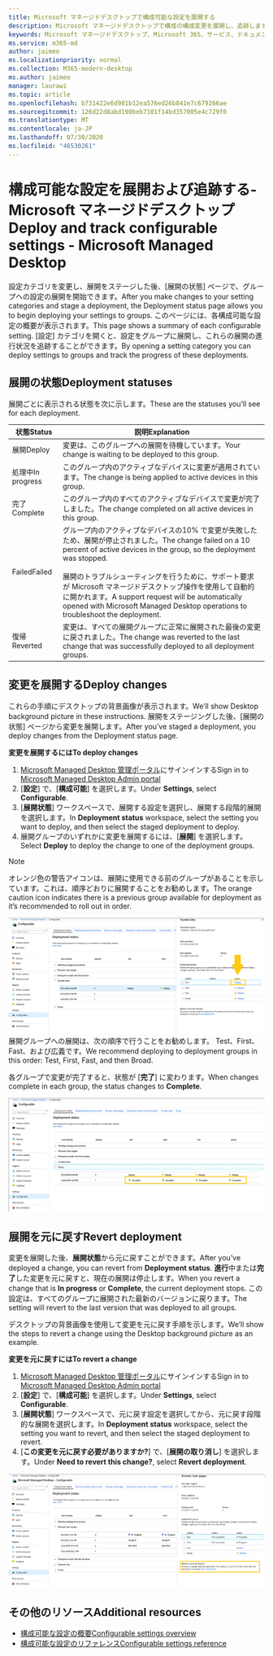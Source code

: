 ```yaml
---
title: Microsoft マネージドデスクトップで構成可能な設定を展開する
description: Microsoft マネージドデスクトップで構成の構成変更を展開し、追跡します。
keywords: Microsoft マネージドデスクトップ、Microsoft 365、サービス、ドキュメント、展開、段階的展開、構成可能な設定
ms.service: m365-md
author: jaimeo
ms.localizationpriority: normal
ms.collection: M365-modern-desktop
ms.author: jaimeo
manager: laurawi
ms.topic: article
ms.openlocfilehash: b731422e6d981b12ea576ed26b841e7c679266ae
ms.sourcegitcommit: 126d22d8abd190beb7101f14bd357005e4c729f0
ms.translationtype: MT
ms.contentlocale: ja-JP
ms.lasthandoff: 07/30/2020
ms.locfileid: "46530261"
---
```

# <a name="deploy-and-track-configurable-settings---microsoft-managed-desktop"></a><span data-ttu-id="709fe-104">構成可能な設定を展開および追跡する-Microsoft マネージドデスクトップ</span><span class="sxs-lookup"><span data-stu-id="709fe-104">Deploy and track configurable settings - Microsoft Managed Desktop</span></span>

<span data-ttu-id="709fe-105">設定カテゴリを変更し、展開をステージした後、[展開の状態] ページで、グループへの設定の展開を開始できます。</span><span class="sxs-lookup"><span data-stu-id="709fe-105">After you make changes to your setting categories and stage a deployment, the Deployment status page allows you to begin deploying your settings to groups.</span></span> <span data-ttu-id="709fe-106">このページには、各構成可能な設定の概要が表示されます。</span><span class="sxs-lookup"><span data-stu-id="709fe-106">This page shows a summary of each configurable setting.</span></span> <span data-ttu-id="709fe-107">[設定] カテゴリを開くと、設定をグループに展開し、これらの展開の進行状況を追跡することができます。</span><span class="sxs-lookup"><span data-stu-id="709fe-107">By opening a setting category you can deploy settings to groups and track the progress of these deployments.</span></span>

## <a name="deployment-statuses"></a><span data-ttu-id="709fe-108">展開の状態</span><span class="sxs-lookup"><span data-stu-id="709fe-108">Deployment statuses</span></span> 

<span data-ttu-id="709fe-109">展開ごとに表示される状態を次に示します。</span><span class="sxs-lookup"><span data-stu-id="709fe-109">These are the statuses you’ll see for each deployment.</span></span>

<span data-ttu-id="709fe-110">状態</span><span class="sxs-lookup"><span data-stu-id="709fe-110">Status</span></span>  | <span data-ttu-id="709fe-111">説明</span><span class="sxs-lookup"><span data-stu-id="709fe-111">Explanation</span></span> 
--- | --- 
<span data-ttu-id="709fe-112">展開</span><span class="sxs-lookup"><span data-stu-id="709fe-112">Deploy</span></span> | <span data-ttu-id="709fe-113">変更は、このグループへの展開を待機しています。</span><span class="sxs-lookup"><span data-stu-id="709fe-113">Your change is waiting to be deployed to this group.</span></span>
<span data-ttu-id="709fe-114">処理中</span><span class="sxs-lookup"><span data-stu-id="709fe-114">In progress</span></span> | <span data-ttu-id="709fe-115">このグループ内のアクティブなデバイスに変更が適用されています。</span><span class="sxs-lookup"><span data-stu-id="709fe-115">The change is being applied to active devices in this group.</span></span> 
<span data-ttu-id="709fe-116">完了</span><span class="sxs-lookup"><span data-stu-id="709fe-116">Complete</span></span> | <span data-ttu-id="709fe-117">このグループ内のすべてのアクティブなデバイスで変更が完了しました。</span><span class="sxs-lookup"><span data-stu-id="709fe-117">The change completed on all active devices in this group.</span></span> 
<span data-ttu-id="709fe-118">Failed</span><span class="sxs-lookup"><span data-stu-id="709fe-118">Failed</span></span> | <span data-ttu-id="709fe-119">グループ内のアクティブなデバイスの10% で変更が失敗したため、展開が停止されました。</span><span class="sxs-lookup"><span data-stu-id="709fe-119">The change failed on a 10 percent of active devices in the group, so the deployment was stopped.</span></span><br><br> <span data-ttu-id="709fe-120">展開のトラブルシューティングを行うために、サポート要求が Microsoft マネージドデスクトップ操作を使用して自動的に開かれます。</span><span class="sxs-lookup"><span data-stu-id="709fe-120">A support request will be automatically opened with Microsoft Managed Desktop operations to troubleshoot the deployment.</span></span> 
<span data-ttu-id="709fe-121">復帰</span><span class="sxs-lookup"><span data-stu-id="709fe-121">Reverted</span></span> | <span data-ttu-id="709fe-122">変更は、すべての展開グループに正常に展開された最後の変更に戻されました。</span><span class="sxs-lookup"><span data-stu-id="709fe-122">The change was reverted to the last change that was successfully deployed to all deployment groups.</span></span>

## <a name="deploy-changes"></a><span data-ttu-id="709fe-123">変更を展開する</span><span class="sxs-lookup"><span data-stu-id="709fe-123">Deploy changes</span></span>

<span data-ttu-id="709fe-124">これらの手順にデスクトップの背景画像が表示されます。</span><span class="sxs-lookup"><span data-stu-id="709fe-124">We’ll show Desktop background picture in these instructions.</span></span> <span data-ttu-id="709fe-125">展開をステージングした後、[展開の状態] ページから変更を展開します。</span><span class="sxs-lookup"><span data-stu-id="709fe-125">After you’ve staged a deployment, you deploy changes from the Deployment status page.</span></span> 

<span data-ttu-id="709fe-126">**変更を展開するには**</span><span class="sxs-lookup"><span data-stu-id="709fe-126">**To deploy changes**</span></span>

1. <span data-ttu-id="709fe-127">[Microsoft Managed Desktop 管理ポータル](https://aka.ms/mwaasportal)にサインインする</span><span class="sxs-lookup"><span data-stu-id="709fe-127">Sign in to [Microsoft Managed Desktop Admin portal](https://aka.ms/mwaasportal)</span></span>
2. <span data-ttu-id="709fe-128">[**設定**] で、[**構成可能**] を選択します。</span><span class="sxs-lookup"><span data-stu-id="709fe-128">Under **Settings**, select **Configurable**.</span></span>
3. <span data-ttu-id="709fe-129">[**展開状態**] ワークスペースで、展開する設定を選択し、展開する段階的展開を選択します。</span><span class="sxs-lookup"><span data-stu-id="709fe-129">In **Deployment status** workspace, select the setting you want to deploy, and then select the staged deployment to deploy.</span></span>
4. <span data-ttu-id="709fe-130">展開グループのいずれかに変更を展開するには、[**展開**] を選択します。</span><span class="sxs-lookup"><span data-stu-id="709fe-130">Select **Deploy** to deploy the change to one of the deployment groups.</span></span>

> [!NOTE] 
> <span data-ttu-id="709fe-131">オレンジ色の警告アイコンは、展開に使用できる前のグループがあることを示しています。これは、順序どおりに展開することをお勧めします。</span><span class="sxs-lookup"><span data-stu-id="709fe-131">The orange caution icon indicates there is a previous group available for deployment as it’s recommended to roll out in order.</span></span> 

<span data-ttu-id="709fe-132">![展開状態ワークスペース。</span><span class="sxs-lookup"><span data-stu-id="709fe-132">![Deployment status workspace.</span></span> <span data-ttu-id="709fe-133">右側の [信頼済みサイト] ウィンドウ。</span><span class="sxs-lookup"><span data-stu-id="709fe-133">Trusted sites pane on the right.</span></span> <span data-ttu-id="709fe-134">[展開グループ] セクションには、[展開グループ]、[デバイス]、[状態] の3つの列があります。</span><span class="sxs-lookup"><span data-stu-id="709fe-134">In the Deployment groups section are three columns: deployment groups, devices, and status.</span></span> <span data-ttu-id="709fe-135">[状態] 列の [展開] が強調表示されています。](../../media/1deployedit.png)</span><span class="sxs-lookup"><span data-stu-id="709fe-135">In the status column, "deploy" is highlighted.](../../media/1deployedit.png)</span></span>
<span data-ttu-id="709fe-136">展開グループへの展開は、次の順序で行うことをお勧めします。 Test、First、Fast、および広義です。</span><span class="sxs-lookup"><span data-stu-id="709fe-136">We recommend deploying to deployment groups in this order: Test, First, Fast, and then Broad.</span></span> 

<span data-ttu-id="709fe-137">各グループで変更が完了すると、状態が [**完了**] に変わります。</span><span class="sxs-lookup"><span data-stu-id="709fe-137">When changes complete in each group, the status changes to **Complete**.</span></span>

![更新日、バージョン、テスト、最初、高速、および広範な列を含む展開状態ワークスペース。](../../media/2completeedit.png)

## <a name="revert-deployment"></a><span data-ttu-id="709fe-140">展開を元に戻す</span><span class="sxs-lookup"><span data-stu-id="709fe-140">Revert deployment</span></span>

<span data-ttu-id="709fe-141">変更を展開した後、**展開状態**から元に戻すことができます。</span><span class="sxs-lookup"><span data-stu-id="709fe-141">After you’ve deployed a change, you can revert from **Deployment status**.</span></span> <span data-ttu-id="709fe-142">**進行**中または**完了**した変更を元に戻すと、現在の展開は停止します。</span><span class="sxs-lookup"><span data-stu-id="709fe-142">When you revert a change that is **In progress** or **Complete**, the current deployment stops.</span></span> <span data-ttu-id="709fe-143">この設定は、すべてのグループに展開された最新のバージョンに戻ります。</span><span class="sxs-lookup"><span data-stu-id="709fe-143">The setting will revert to the last version that was deployed to all groups.</span></span> 

<span data-ttu-id="709fe-144">デスクトップの背景画像を使用して変更を元に戻す手順を示します。</span><span class="sxs-lookup"><span data-stu-id="709fe-144">We’ll show the steps to revert a change using the Desktop background picture as an example.</span></span> 

<span data-ttu-id="709fe-145">**変更を元に戻すには**</span><span class="sxs-lookup"><span data-stu-id="709fe-145">**To revert a change**</span></span>
1. <span data-ttu-id="709fe-146">[Microsoft Managed Desktop 管理ポータル](https://aka.ms/mwaasportal)にサインインする</span><span class="sxs-lookup"><span data-stu-id="709fe-146">Sign in to [Microsoft Managed Desktop Admin portal](https://aka.ms/mwaasportal)</span></span>
2. <span data-ttu-id="709fe-147">[**設定**] で、[**構成可能**] を選択します。</span><span class="sxs-lookup"><span data-stu-id="709fe-147">Under **Settings**, select **Configurable**.</span></span>
3. <span data-ttu-id="709fe-148">[**展開状態**] ワークスペースで、元に戻す設定を選択してから、元に戻す段階的な展開を選択します。</span><span class="sxs-lookup"><span data-stu-id="709fe-148">In **Deployment status** workspace, select the setting you want to revert, and then select the staged deployment to revert.</span></span>
4. <span data-ttu-id="709fe-149">[**この変更を元に戻す必要がありますか?**] で、[**展開の取り消し**] を選択します。</span><span class="sxs-lookup"><span data-stu-id="709fe-149">Under **Need to revert this change?**, select **Revert deployment**.</span></span>

![展開状態ワークスペース。](../../media/3revert.png) 

## <a name="additional-resources"></a><span data-ttu-id="709fe-153">その他のリソース</span><span class="sxs-lookup"><span data-stu-id="709fe-153">Additional resources</span></span>
- [<span data-ttu-id="709fe-154">構成可能な設定の概要</span><span class="sxs-lookup"><span data-stu-id="709fe-154">Configurable settings overview</span></span>](config-setting-overview.md)
- [<span data-ttu-id="709fe-155">構成可能な設定のリファレンス</span><span class="sxs-lookup"><span data-stu-id="709fe-155">Configurable settings reference</span></span>](config-setting-ref.md) 
